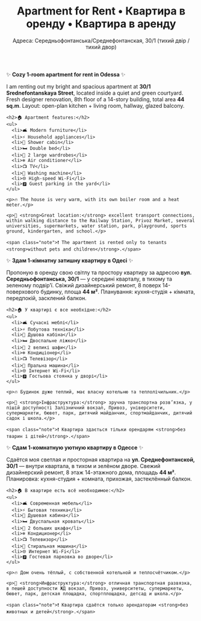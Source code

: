 <link rel="stylesheet" href="style.css">

<div class="container">
  <header>
    <h1>Apartment for Rent • Квартира в оренду • Квартира в аренду</h1>
    <p>Адреса: Середньофонтанська/Среднефонтанская, 30/1 (тихий двір / тихий двор)</p>
  </header>

  <section>
    ✨ <strong>Cozy 1-room apartment for rent in Odessa</strong> ✨  
    <p>I am renting out my bright and spacious apartment at <strong>30/1 Srednefontanskaya Street</strong>, located inside a quiet and green courtyard.  
    Fresh designer renovation, 8th floor of a 14-story building, total area <strong>44 sq.m</strong>. Layout: open-plan kitchen + living room, hallway, glazed balcony.</p>

    <h2>🏠 Apartment features:</h2>
    <ul>
      <li>🛋 Modern furniture</li>
      <li>⚡ Household appliances</li>
      <li>🚿 Shower cabin</li>
      <li>🛏 Double bed</li>
      <li>👕 2 large wardrobes</li>
      <li>❄ Air conditioner</li>
      <li>📺 TV</li>
      <li>🧺 Washing machine</li>
      <li>🌐 High-speed Wi-Fi</li>
      <li>🅿 Guest parking in the yard</li>
    </ul>

    <p>🔥 The house is very warm, with its own boiler room and a heat meter.</p>

    <p>📍 <strong>Great location:</strong> excellent transport connections, within walking distance to the Railway Station, Privoz Market, several universities, supermarkets, water station, park, playground, sports ground, kindergarten, and school.</p>

    <span class="note">❗ The apartment is rented only to tenants <strong>without pets and children</strong>.</span>
  </section>

  <section>
    ✨ <strong>Здам 1-кімнатну затишну квартиру в Одесі</strong> ✨  
    <p>Пропоную в оренду свою світлу та простору квартиру за адресою <strong>вул. Середньофонтанська, 30/1</strong> — у середині кварталу, в тихому та зеленому подвір’ї.  
    Свіжий дизайнерський ремонт, 8 поверх 14-поверхового будинку, площа <strong>44 м²</strong>. Планування: кухня-студія + кімната, передпокій, засклений балкон.</p>

    <h2>🏠 У квартирі є все необхідне:</h2>
    <ul>
      <li>🛋 Сучасні меблі</li>
      <li>⚡ Побутова техніка</li>
      <li>🚿 Душова кабіна</li>
      <li>🛏 Двоспальне ліжко</li>
      <li>👕 2 великі шафи</li>
      <li>❄ Кондиціонер</li>
      <li>📺 Телевізор</li>
      <li>🧺 Пральна машина</li>
      <li>🌐 Інтернет Wi-Fi</li>
      <li>🅿 Гостьова стоянка у дворі</li>
    </ul>

    <p>🔥 Будинок дуже теплий, має власну котельню та теплолічильник.</p>

    <p>📍 <strong>Інфраструктура:</strong> зручна транспортна розв’язка, у пішій доступності Залізничний вокзал, Привоз, університети, супермаркети, бювет, парк, дитячий майданчик, спортмайданчик, дитячий садок і школа.</p>

    <span class="note">❗ Квартира здається тільки орендарям <strong>без тварин і дітей</strong>.</span>
  </section>

  <section>
    ✨ <strong>Сдам 1-комнатную уютную квартиру в Одессе</strong> ✨  
    <p>Сдаётся моя светлая и просторная квартира на <strong>ул. Среднефонтанской, 30/1</strong> — внутри квартала, в тихом и зелёном дворе.  
    Свежий дизайнерский ремонт, 8 этаж 14-этажного дома, площадь <strong>44 м²</strong>. Планировка: кухня-студия + комната, прихожая, застеклённый балкон.</p>

    <h2>🏠 В квартире есть всё необходимое:</h2>
    <ul>
      <li>🛋 Современная мебель</li>
      <li>⚡ Бытовая техника</li>
      <li>🚿 Душевая кабина</li>
      <li>🛏 Двуспальная кровать</li>
      <li>👕 2 больших шкафа</li>
      <li>❄ Кондиционер</li>
      <li>📺 Телевизор</li>
      <li>🧺 Стиральная машина</li>
      <li>🌐 Интернет Wi-Fi</li>
      <li>🅿 Гостевая парковка во дворе</li>
    </ul>

    <p>🔥 Дом очень тёплый, с собственной котельной и теплосчётчиком.</p>

    <p>📍 <strong>Инфраструктура:</strong> отличная транспортная развязка, в пешей доступности ЖД вокзал, Привоз, университеты, супермаркеты, бювет, парк, детская площадка, спортплощадка, детсад и школа.</p>

    <span class="note">❗ Квартира сдаётся только арендаторам <strong>без животных и детей</strong>.</span>
  </section>

  <footer>
    <!-- Можно вставить контакты -->
    <!-- 📞 +380 XX XXX XX XX • 💬 t.me/yourname • ✉️ you@mail.com -->
  </footer>
</div>

<!-- Галерея -->
<div class="gallery">
  <a href="#img1"><img src="1.jpg" alt=""></a>
  <a href="#img2"><img src="2.jpg" alt=""></a>
  <a href="#img3"><img src="3.jpg" alt=""></a>
  <a href="#img4"><img src="4.jpg" alt=""></a>
  <a href="#img5"><img src="5.jpg" alt=""></a>
  <a href="#img6"><img src="6.jpg" alt=""></a>
  <a href="#img7"><img src="7.jpg" alt=""></a>
  <a href="#img8"><img src="8.jpg" alt=""></a>
  <a href="#img9"><img src="9.jpg" alt=""></a>
  <a href="#img10"><img src="10.jpg" alt=""></a>
  <a href="#img11"><img src="11.jpg" alt=""></a>
  <a href="#img12"><img src="12.jpg" alt=""></a>
  <a href="#img13"><img src="13.jpg" alt=""></a>
  <a href="#img14"><img src="14.jpg" alt=""></a>
  <a href="#img15"><img src="15.jpg" alt=""></a>
  <a href="#img16"><img src="16.jpg" alt=""></a>
  <a href="#img17"><img src="17.jpg" alt=""></a>
  <a href="#img18"><img src="18.jpg" alt=""></a>
  <a href="#img19"><img src="19.jpg" alt=""></a>
  <a href="#img20"><img src="20.jpg" alt=""></a>
  <a href="#img21"><img src="21.jpg" alt=""></a>
  <a href="#img22"><img src="22.jpg" alt=""></a>
</div>

<!-- Lightbox окна -->
<div id="img1" class="lightbox"><a href="#"><img src="1.jpg" alt=""></a></div>
<div id="img2" class="lightbox"><a href="#"><img src="2.jpg" alt=""></a></div>
<div id="img3" class="lightbox"><a href="#"><img src="3.jpg" alt=""></a></div>
<div id="img4" class="lightbox"><a href="#"><img src="4.jpg" alt=""></a></div>
<div id="img5" class="lightbox"><a href="#"><img src="5.jpg" alt=""></a></div>
<div id="img6" class="lightbox"><a href="#"><img src="6.jpg" alt=""></a></div>
<div id="img7" class="lightbox"><a href="#"><img src="7.jpg" alt=""></a></div>
<div id="img8" class="lightbox"><a href="#"><img src="8.jpg" alt=""></a></div>
<div id="img9" class="lightbox"><a href="#"><img src="9.jpg" alt=""></a></div>
<div id="img10" class="lightbox"><a href="#"><img src="10.jpg" alt=""></a></div>
<div id="img11" class="lightbox"><a href="#"><img src="11.jpg" alt=""></a></div>
<div id="img12" class="lightbox"><a href="#"><img src="12.jpg" alt=""></a></div>
<div id="img13" class="lightbox"><a href="#"><img src="13.jpg" alt=""></a></div>
<div id="img14" class="lightbox"><a href="#"><img src="14.jpg" alt=""></a></div>
<div id="img15" class="lightbox"><a href="#"><img src="15.jpg" alt=""></a></div>
<div id="img16" class="lightbox"><a href="#"><img src="16.jpg" alt=""></a></div>
<div id="img17" class="lightbox"><a href="#"><img src="17.jpg" alt=""></a></div>
<div id="img18" class="lightbox"><a href="#"><img src="18.jpg" alt=""></a></div>
<div id="img19" class="lightbox"><a href="#"><img src="19.jpg" alt=""></a></div>
<div id="img20" class="lightbox"><a href="#"><img src="20.jpg" alt=""></a></div>
<div id="img21" class="lightbox"><a href="#"><img src="21.jpg" alt=""></a></div>
<div id="img22" class="lightbox"><a href="#"><img src="22.jpg" alt=""></a></div>


